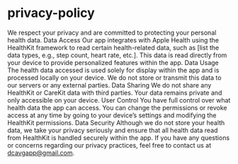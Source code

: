 # privacy-policy
We respect your privacy and are committed to protecting your personal health data.
Data Access Our app integrates with Apple Health using the HealthKit framework to read certain health-related data, such as [list the data types, e.g., step count, heart rate, etc.]. This data is read directly from your device to provide personalized features within the app.
Data Usage The health data accessed is used solely for display within the app and is processed locally on your device. We do not store or transmit this data to our servers or any external parties.
Data Sharing We do not share any HealthKit or CareKit data with third parties. Your data remains private and only accessible on your device.
User Control You have full control over what health data the app can access. You can change the permissions or revoke access at any time by going to your device’s settings and modifying the HealthKit permissions.
Data Security Although we do not store your health data, we take your privacy seriously and ensure that all health data read from HealthKit is handled securely within the app.
If you have any questions or concerns regarding our privacy practices, feel free to contact us at dcavgapp@gmail.com.
